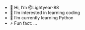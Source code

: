 - 👋 Hi, I’m @Lightyear-88
- 👀 I’m interested in learning coding
- 🌱 I’m currently learning Python
- ⚡ Fun fact: ...

<!---
Lightyear-88/Lightyear-88 is a ✨ special ✨ repository because its `README.md` (this file) appears on your GitHub profile.
You can click the Preview link to take a look at your changes.
--->
